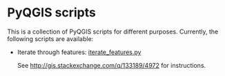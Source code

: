 # PyQGIS scripts

This is a collection of PyQGIS scripts for different purposes. 
Currently, the following scripts are available:

 * Iterate through features: [iterate_features.py](https://github.com/gacarrillor/pyqgis_scripts/blob/master/iterate_features.py)
 
   See http://gis.stackexchange.com/q/133189/4972 for instructions.


